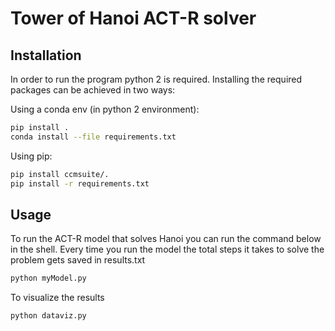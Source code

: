 # Tower of Hanoi ACT-R solver

## Installation

In order to run the program python 2 is required.
Installing the required packages can be achieved in two ways:


Using a conda env (in python 2 environment):
```bash
pip install .
conda install --file requirements.txt
```
Using pip:
```bash
pip install ccmsuite/.
pip install -r requirements.txt
```

## Usage
To run the ACT-R model that solves Hanoi you can run the command below in the shell.
Every time you run the model the total steps it takes to solve the problem gets saved in results.txt
```bash
python myModel.py
```

To visualize the results
```bash
python dataviz.py
```

